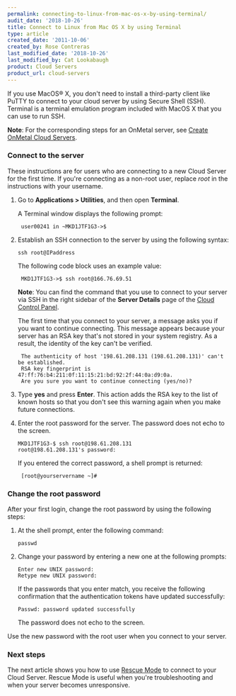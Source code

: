 ```yaml
---
permalink: connecting-to-linux-from-mac-os-x-by-using-terminal/
audit_date: '2018-10-26'
title: Connect to Linux from Mac OS X by using Terminal
type: article
created_date: '2011-10-06'
created_by: Rose Contreras
last_modified_date: '2018-10-26'
last_modified_by: Cat Lookabaugh
product: Cloud Servers
product_url: cloud-servers
---
```


If you use MacOS&reg; X, you don't need to install a third-party client like
PuTTY to connect to your cloud server by using Secure Shell (SSH). Terminal is
a terminal emulation program included with MacOS X that you can use
to run SSH.

**Note**: For the corresponding steps for an OnMetal server, see
[Create OnMetal Cloud Servers](/how-to/create-onmetal-cloud-servers).

### Connect to the server

These instructions are for users who are connecting to a new Cloud
Server for the first time. If you're connecting as a non-root user,
replace *root* in the instructions with your username.

1.  Go to **Applications > Utilities**, and then open **Terminal**.

     A Terminal window displays the following prompt:

         user00241 in ~MKD1JTF1G3->$

2.  Establish an SSH connection to the server by using the following
    syntax:

        ssh root@IPaddress

     The following code block uses an example value:

         MKD1JTF1G3->$ ssh root@166.76.69.51

     **Note**: You can find the command that you use to connect to your server
     via SSH in the right sidebar of the **Server Details** page of the [Cloud
     Control Panel](https://login.rackspace.com).

     The first time that you connect to your server, a message asks you if you
     want to continue connecting. This message appears because your
     server has an RSA key that's not stored in your system registry.
     As a result, the identity of the key can't be verified.

         The authenticity of host '198.61.208.131 (198.61.208.131)' can't be established.
         RSA key fingerprint is 47:ff:76:b4:211:0f:11:15:21:bd:92:2f:44:0a:d9:0a.
         Are you sure you want to continue connecting (yes/no)?

3.  Type **yes** and press **Enter**. This action adds the RSA key to
    the list of known hosts so that you don't see this warning again when you
    make future connections.
4.  Enter the root password for the server. The password does not echo
    to the screen.

        MKD1JTF1G3-$ ssh root@198.61.208.131
        root@198.61.208.131's password:

     If you entered the correct password, a shell prompt is returned:

         [root@yourservername ~]#

### Change the root password

After your first login, change the root password by using the following steps:

1.  At the shell prompt, enter the following command:

        passwd

2.  Change your password by entering a new one at the following prompts:

        Enter new UNIX password:
        Retype new UNIX password:

     If the passwords that you enter match, you receive the following
     confirmation that the authentication tokens have updated successfully:

        Passwd: password updated successfully

     The password does not echo to the screen.

Use the new password with the root user when you connect to your server.

### Next steps

The next article shows you how to use [Rescue Mode](/how-to/rescue-mode)
to connect to your Cloud Server. Rescue Mode is useful when you're
troubleshooting and when your server becomes unresponsive.
